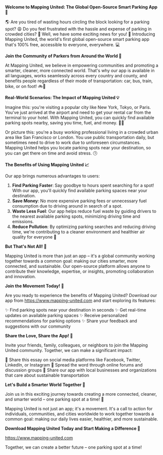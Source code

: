 **Welcome to Mapping United: The Global Open-Source Smart Parking App 🚀**

🌎 Are you tired of wasting hours circling the block looking for a parking spot? 😩 Do you feel frustrated with the hassle and expense of parking in crowded cities? 🤯 Well, we have some exciting news for you! 🎉 Introducing Mapping United, the world's first global open-source smart parking app that's 100% free, accessible to everyone, everywhere. 💻

**Join the Community of Parkers from Around the World 🌟**

At Mapping United, we believe in empowering communities and promoting a smarter, cleaner, more connected world. That's why our app is available in all languages, works seamlessly across every country and county, and benefits people regardless of their mode of transportation: car, bus, train, bike, or on foot! 🚲🚫

**Real-World Scenarios: The Impact of Mapping United 💡**

Imagine this: you're visiting a popular city like New York, Tokyo, or Paris. You've just arrived at the airport and need to get your rental car from the terminal to your hotel. With Mapping United, you can quickly find available parking spots nearby, saving you time, fuel, and money. 🚗💸

Or picture this: you're a busy working professional living in a crowded urban area like San Francisco or London. You use public transportation daily, but sometimes need to drive to work due to unforeseen circumstances. Mapping United helps you locate parking spots near your destination, so you can get there on time and avoid stress. 🕒️

**The Benefits of Using Mapping United 📈**

Our app brings numerous advantages to users:

1. **Find Parking Faster**: Say goodbye to hours spent searching for a spot! With our app, you'll quickly find available parking spaces near your destination.
2. **Save Money**: No more expensive parking fees or unnecessary fuel consumption due to driving around in search of a spot.
3. **Waste Less Fuel**: Our app helps reduce fuel waste by guiding drivers to the nearest available parking spots, minimizing driving time and emissions.
4. **Reduce Pollution**: By optimizing parking searches and reducing driving time, we're contributing to a cleaner environment and healthier air quality for everyone 🌿

**But That's Not All! 🤔**

Mapping United is more than just an app – it's a global community working together towards a common goal: making our cities smarter, more connected, and sustainable. Our open-source platform allows anyone to contribute their knowledge, expertise, or insights, promoting collaboration and innovation.

**Join the Movement Today! 💪**

Are you ready to experience the benefits of Mapping United? Download our app from https://www.mapping-united.com and start exploring its features:

✨ Find parking spots near your destination in seconds
✨ Get real-time updates on available parking spaces
✨ Receive personalized recommendations for parking options
✨ Share your feedback and suggestions with our community

**Share the Love, Share the App! 🤗**

Invite your friends, family, colleagues, or neighbors to join the Mapping United community. Together, we can make a significant impact:

🌈 Share this essay on social media platforms like Facebook, Twitter, LinkedIn, or Instagram
💬 Spread the word through online forums and discussion groups
📣 Share our app with local businesses and organizations that care about sustainable transportation

**Let's Build a Smarter World Together 🚀**

Join us in this exciting journey towards creating a more connected, cleaner, and smarter world – one parking spot at a time! 🌈

Mapping United is not just an app; it's a movement. It's a call to action for individuals, communities, and cities worldwide to work together towards a common goal: making our daily lives easier, healthier, and more sustainable.

**Download Mapping United Today and Start Making a Difference 🚀**

https://www.mapping-united.com

Together, we can create a better future – one parking spot at a time!